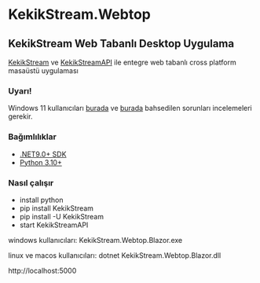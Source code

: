 ﻿# KekikStream.Webtop

## KekikStream Web Tabanlı Desktop Uygulama

[KekikStream](https://github.com/keyiflerolsun/KekikStream) ve [KekikStreamAPI](https://github.com/keyiflerolsun/KekikStreamAPI) ile entegre web tabanlı cross platform masaüstü uygulaması

### Uyarı!
Windows 11 kullanıcıları [burada](https://github.com/keyiflerolsun/KekikStreamAPI/issues/4) ve [burada](https://github.com/keyiflerolsun/KekikStreamAPI/issues/1) bahsedilen sorunları incelemeleri gerekir.

### Bağımlılıklar

* [.NET9.0+ SDK](https://dotnet.microsoft.com/download/dotnet)
* [Python 3.10+](https://www.python.org/)

### Nasıl çalışır

* install python
* pip install KekikStream
* pip install -U KekikStream
* start KekikStreamAPI

windows kullanıcıları: KekikStream.Webtop.Blazor.exe

linux ve macos kullanıcıları: dotnet KekikStream.Webtop.Blazor.dll

http://localhost:5000
